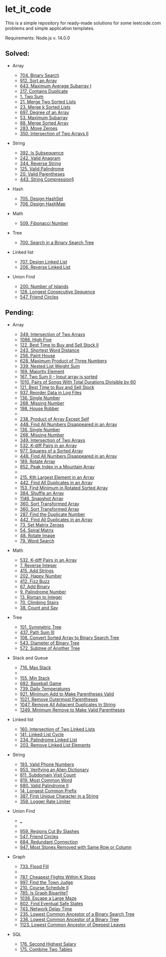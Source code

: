 # let_it_code

This is a simple repository for ready-made solutions for some leetcode.com problems and simple application templates.

Requirements: Node.js v. 14.0.0

## Solved:

* Array

  *   [704. Binary Search](https://leetcode.com/problems/binary-search/)
  *   [912. Sort an Array](https://leetcode.com/problems/sort-an-array/)
  *   [643. Maximum Average Subarray I](https://leetcode.com/problems/maximum-average-subarray-i/)  
  *   [217. Contains Duplicate](https://leetcode.com/problems/contains-duplicate/)  
  *   [1. Two Sum](https://leetcode.com/problems/two-sum/)  
  *   [21. Merge Two Sorted Lists](https://leetcode.com/problems/merge-two-sorted-lists/)  
  *   [23. Merge k Sorted Lists](https://leetcode.com/problems/merge-k-sorted-lists/)
  *   [697. Degree of an Array](https://leetcode.com/problems/degree-of-an-array/)
  *   [53. Maximum Subarray](https://leetcode.com/problems/maximum-subarray/)
  *   [88. Merge Sorted Array](https://leetcode.com/problems/merge-sorted-array/)
  *   [283. Move Zeroes](https://leetcode.com/problems/move-zeroes/)
  *   [350. Intersection of Two Arrays II](https://leetcode.com/problems/intersection-of-two-arrays-ii/)
  
* String

  *   [392. Is Subsequence](https://leetcode.com/problems/is-subsequence/)
  *   [242. Valid Anagram](https://leetcode.com/problems/valid-anagram/)  
  *   [344. Reverse String](https://leetcode.com/problems/reverse-string/) 
  *   [125. Valid Palindrome](https://leetcode.com/problems/valid-palindrome/)  
  *   [20. Valid Parentheses](https://leetcode.com/problems/valid-parentheses/)  
  *   [443. String Compression§](https://leetcode.com/problems/string-compression/)

* Hash

  *   [705. Design HashSet](https://leetcode.com/problems/design-hashset/)
  *   [706. Design HashMap](https://leetcode.com/problems/design-hashmap/)

* Math

  *   [509. Fibonacci Number](https://leetcode.com/problems/design-hashset/)

* Tree

  *   [700. Search in a Binary Search Tree](https://leetcode.com/problems/search-in-a-binary-search-tree/)

* Linked list

  *   [707. Design Linked List](https://leetcode.com/problems/design-linked-list/)
  *   [206. Reverse Linked List](https://leetcode.com/problems/reverse-linked-list/)
  
* Union Find

  *   [200. Number of Islands](https://leetcode.com/problems/number-of-islands/)
  *   [128. Longest Consecutive Sequence](https://leetcode.com/problems/longest-consecutive-sequence/)
  *   [547. Friend Circles](https://leetcode.com/problems/friend-circles/)


## Pending:

* Array
  *   [349. Intersection of Two Arrays](https://leetcode.com/problems/intersection-of-two-arrays/)
  *   [1086. High Five](https://leetcode.com/problems/high-five/)
  *   [122. Best Time to Buy and Sell Stock II](https://leetcode.com/problems/best-time-to-buy-and-sell-stock-ii/)
  *   [243. Shortest Word Distance](https://leetcode.com/problems/shortest-word-distance/)
  *   [256. Paint House](https://leetcode.com/problems/paint-house/)
  *   [628. Maximum Product of Three Numbers](https://leetcode.com/problems/maximum-product-of-three-numbers/)
  *   [339. Nested List Weight Sum](https://leetcode.com/problems/nested-list-weight-sum/)
  *   [169. Majority Element](https://leetcode.com/problems/majority-element/)
  *   [167. Two Sum II - Input array is sorted](https://leetcode.com/problems/two-sum-ii-input-array-is-sorted/)
  *   [1010. Pairs of Songs With Total Durations Divisible by 60](https://leetcode.com/problems/pairs-of-songs-with-total-durations-divisible-by-60/)
  *   [121. Best Time to Buy and Sell Stock](https://leetcode.com/problems/best-time-to-buy-and-sell-stock/)
  *   [937. Reorder Data in Log Files](https://leetcode.com/problems/reorder-data-in-log-files/)
  *   [136. Single Number](https://leetcode.com/problems/single-number/)
  *   [268. Missing Number](https://leetcode.com/problems/missing-number/)
  *   [198. House Robber](https://leetcode.com/problems/house-robber/)
  *
  *   [238. Product of Array Except Self](https://leetcode.com/problems/product-of-array-except-self/)
  *   [448. Find All Numbers Disappeared in an Array](https://leetcode.com/problems/find-all-numbers-disappeared-in-an-array/)
  *   [136. Single Number](https://leetcode.com/problems/single-number/)
  *   [268. Missing Number](https://leetcode.com/problems/missing-number/)
  *   [349. Intersection of Two Arrays](https://leetcode.com/problems/intersection-of-two-arrays/)
  *   [532. K-diff Pairs in an Array](https://leetcode.com/problems/k-diff-pairs-in-an-array/)
  *   [977. Squares of a Sorted Array](https://leetcode.com/problems/squares-of-a-sorted-array/)
  *   [448. Find All Numbers Disappeared in an Array](https://leetcode.com/problems/find-all-numbers-disappeared-in-an-array/)
  *   [189. Rotate Array](https://leetcode.com/problems/rotate-array/)
  *   [852. Peak Index in a Mountain Array](https://leetcode.com/problems/peak-index-in-a-mountain-array/)
  *
  *   [215. Kth Largest Element in an Array](https://leetcode.com/problems/kth-largest-element-in-an-array/)
  *   [442. Find All Duplicates in an Array](https://leetcode.com/problems/find-all-duplicates-in-an-array/)
  *   [153. Find Minimum in Rotated Sorted Array](https://leetcode.com/problems/find-minimum-in-rotated-sorted-array/)
  *   [384. Shuffle an Array](https://leetcode.com/problems/shuffle-an-array/)
  *   [1146. Snapshot Array](https://leetcode.com/problems/snapshot-array/)
  *   [360. Sort Transformed Array](https://leetcode.com/problems/sort-transformed-array/)
  *   [360. Sort Transformed Array](https://leetcode.com/problems/sort-transformed-array/)
  *   [287. Find the Duplicate Number](https://leetcode.com/problems/find-the-duplicate-number/)
  *   [442. Find All Duplicates in an Array](https://leetcode.com/problems/find-all-duplicates-in-an-array/)
  *   [73. Set Matrix Zeroes](https://leetcode.com/problems/set-matrix-zeroes/)
  *   [54. Spiral Matrix](https://leetcode.com/problems/spiral-matrix/)
  *   [48. Rotate Image](https://leetcode.com/problems/rotate-image/)
  *   [79. Word Search](https://leetcode.com/problems/word-search/)
  
* Math

  *   [532. K-diff Pairs in an Array](https://leetcode.com/problems/k-diff-pairs-in-an-array/)
  *   [7. Reverse Integer](https://leetcode.com/problems/reverse-integer/)
  *   [415. Add Strings](https://leetcode.com/problems/add-strings/)
  *   [202. Happy Number](https://leetcode.com/problems/happy-number/)
  *   [412. Fizz Buzz](https://leetcode.com/problems/fizz-buzz/)
  *   [67. Add Binary](https://leetcode.com/problems/add-binary/)
  *   [9. Palindrome Number](https://leetcode.com/problems/palindrome-number/)
  *   [13. Roman to Integer](https://leetcode.com/problems/roman-to-integer/)
  *   [70. Climbing Stairs](https://leetcode.com/problems/climbing-stairs/)
  *   [38. Count and Say](https://leetcode.com/problems/count-and-say/)
  
* Tree

  *   [101. Symmetric Tree](https://leetcode.com/problems/symmetric-tree/)
  *   [437. Path Sum III](https://leetcode.com/problems/path-sum-iii/)
  *   [108. Convert Sorted Array to Binary Search Tree](https://leetcode.com/problems/convert-sorted-array-to-binary-search-tree/)
  *   [543. Diameter of Binary Tree](https://leetcode.com/problems/diameter-of-binary-tree/)
  *   [572. Subtree of Another Tree](https://leetcode.com/problems/subtree-of-another-tree/)
  
* Stack and Queue

  *   [716. Max Stack](https://leetcode.com/problems/max-stack/)
  *
  *   [155. Min Stack](https://leetcode.com/problems/min-stack/)
  *   [682. Baseball Game](https://leetcode.com/problems/baseball-game/)
  *   [739. Daily Temperatures](https://leetcode.com/problems/daily-temperatures/)
  *   [921. Minimum Add to Make Parentheses Valid](https://leetcode.com/problems/minimum-add-to-make-parentheses-valid/)
  *   [1021. Remove Outermost Parentheses](https://leetcode.com/problems/remove-outermost-parentheses/)
  *   [1047. Remove All Adjacent Duplicates In String](https://leetcode.com/problems/remove-all-adjacent-duplicates-in-string/)
  *   [1249. Minimum Remove to Make Valid Parentheses](https://leetcode.com/problems/minimum-remove-to-make-valid-parentheses/)

* Linked list

  *   [160. Intersection of Two Linked Lists](https://leetcode.com/problems/intersection-of-two-linked-lists/)
  *   [141. Linked List Cycle](https://leetcode.com/problems/linked-list-cycle/)
  *   [234. Palindrome Linked List](https://leetcode.com/problems/palindrome-linked-list/)
  *   [203. Remove Linked List Elements](https://leetcode.com/problems/remove-linked-list-elements/)

* String

  *   [193. Valid Phone Numbers](https://leetcode.com/problems/valid-phone-numbers/)
  *   [953. Verifying an Alien Dictionary](https://leetcode.com/problems/verifying-an-alien-dictionary/)
  *   [811. Subdomain Visit Count](https://leetcode.com/problems/subdomain-visit-count/)
  *   [819. Most Common Word](https://leetcode.com/problems/most-common-word/)
  *   [680. Valid Palindrome II](https://leetcode.com/problems/valid-palindrome-ii/)
  *   [14. Longest Common Prefix](https://leetcode.com/problems/longest-common-prefix/)
  *   [387. First Unique Character in a String](https://leetcode.com/problems/first-unique-character-in-a-string/)
  *   [359. Logger Rate Limiter](https://leetcode.com/problems/logger-rate-limiter/)
  
* Union Find

  *   [_](_)
  *
  *   [959. Regions Cut By Slashes](https://leetcode.com/problems/regions-cut-by-slashes/)
  *   [547. Friend Circles](https://leetcode.com/problems/friend-circles/)
  *   [684. Redundant Connection](https://leetcode.com/problems/redundant-connection/)
  *   [947. Most Stones Removed with Same Row or Column](https://leetcode.com/problems/most-stones-removed-with-same-row-or-column/)
  
* Graph

  *   [733. Flood Fill](https://leetcode.com/problems/flood-fill/)
  *
  *    [787. Cheapest Flights Within K Stops](https://leetcode.com/problems/cheapest-flights-within-k-stops/)
  *   [997. Find the Town Judge](https://leetcode.com/problems/find-the-town-judge/)
  *   [210. Course Schedule II](https://leetcode.com/problems/course-schedule-ii/)
  *   [785. Is Graph Bipartite?](https://leetcode.com/problems/is-graph-bipartite/)
  *   [1036. Escape a Large Maze](https://leetcode.com/problems/escape-a-large-maze/)
  *   [802. Find Eventual Safe States](https://leetcode.com/problems/find-eventual-safe-states/)
  *   [743. Network Delay Time](https://leetcode.com/problems/network-delay-time/)
  *   [235. Lowest Common Ancestor of a Binary Search Tree](https://leetcode.com/problems/lowest-common-ancestor-of-a-binary-search-tree/)
  *   [236. Lowest Common Ancestor of a Binary Tree](https://leetcode.com/problems/lowest-common-ancestor-of-a-binary-tree/)
  *   [1123. Lowest Common Ancestor of Deepest Leaves](https://leetcode.com/problems/lowest-common-ancestor-of-deepest-leaves/)
  
* SQL

  *   [176. Second Highest Salary](https://leetcode.com/problems/second-highest-salary/)
  *   [175. Combine Two Tables](https://leetcode.com/problems/combine-two-tables/)
